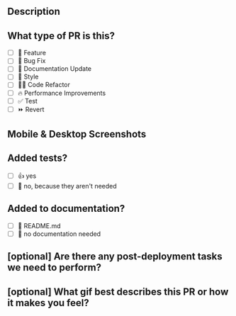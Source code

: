 ## Description

## What type of PR is this?

- [ ] 🍕 Feature
- [ ] 🐛 Bug Fix
- [ ] 📝 Documentation Update
- [ ] 🎨 Style
- [ ] 🧑‍💻 Code Refactor
- [ ] 🔥 Performance Improvements
- [ ] ✅ Test
- [ ] ⏩ Revert

## Mobile & Desktop Screenshots

## Added tests?

- [ ] 👍 yes
- [ ] 🙅 no, because they aren't needed

## Added to documentation?

- [ ] 📜 README.md
- [ ] 🙅 no documentation needed

## [optional] Are there any post-deployment tasks we need to perform?

## [optional] What gif best describes this PR or how it makes you feel?
